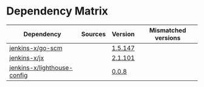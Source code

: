 # Dependency Matrix

Dependency | Sources | Version | Mismatched versions
---------- | ------- | ------- | -------------------
[jenkins-x/go-scm](https://github.com/jenkins-x/go-scm) |  | [1.5.147]() | 
[jenkins-x/jx](https://github.com/jenkins-x/jx) |  | [2.1.101](https://github.com/jenkins-x/jx/releases/tag/v2.1.101) | 
[jenkins-x/lighthouse-config](https://github.com/jenkins-x/lighthouse-config) |  | [0.0.8]() | 
